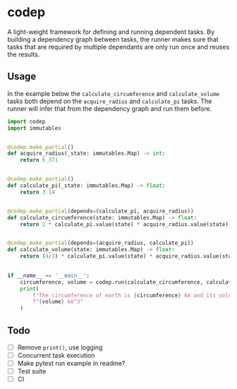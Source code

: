 # codep

A light-weight framework for defining and running dependent tasks. By building a
dependency graph between tasks, the runner makes sure that tasks that are
required by multiple dependants are only run once and reuses the results.

## Usage

In the example below the `calculate_circumference` and `calculate_volume` tasks
both depend on the `acquire_radius` and `calculate_pi` tasks. The runner will
infer that from the dependency graph and run them before.

```python
import codep
import immutables


@codep.make_partial()
def acquire_radius(_state: immutables.Map) -> int:
    return 6_371


@codep.make_partial()
def calculate_pi(_state: immutables.Map) -> float:
    return 3.14


@codep.make_partial(depends=(calculate_pi, acquire_radius))
def calculate_circumference(state: immutables.Map) -> float:
    return 2 * calculate_pi.value(state) * acquire_radius.value(state)


@codep.make_partial(depends=(acquire_radius, calculate_pi))
def calculate_volume(state: immutables.Map) -> float:
    return (4/3) * calculate_pi.value(state) * acquire_radius.value(state) ** 3
    

if __name__ == '__main__':
    circumference, volume = codep.run(calculate_circumference, calculate_volume)
    print(
        f"The circumference of earth is {circumference} km and its volume is " 
        f"{volume} km^3"
    )
```

## Todo

- [ ] Remove `print()`, use logging
- [ ] Concurrent task execution
- [ ] Make pytest run example in readme?
- [ ] Test suite
- [ ] CI
